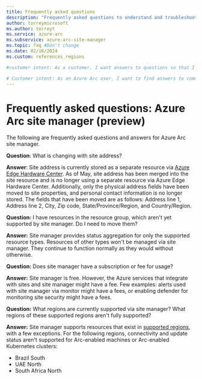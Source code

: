 ```yaml
---
title: Frequently asked questions
description: "Frequently asked questions to understand and troubleshoot Azure Arc sites and site manager"
author: torreymicrosoft
ms.author: torreyt
ms.service: azure-arc
ms.subservice: azure-arc-site-manager
ms.topic: faq #Don't change
ms.date: 02/16/2024
ms.custom: references_regions

#customer intent: As a customer, I want answers to questions so that I can answer my own questions.

# Customer intent: As an Azure Arc user, I want to find answers to common questions about site manager and address migration, so that I can troubleshoot effectively and understand the features and limitations of the service.
---
```


# Frequently asked questions: Azure Arc site manager (preview)

The following are frequently asked questions and answers for Azure Arc site manager.

__Question__: What is changing with site address?

__Answer__: Site address is currently stored as a separate resource via [Azure Edge Hardware Center](/azure/azure-edge-hardware-center/azure-edge-hardware-center-overview). As of May, site address has been merged into the site resource and is no longer using a separate resource via Azure Edge Hardware Center. Additionally, only the physical address fields have been moved to site properties, and personal contact information is no longer stored. The fields that have been moved are as follows: Address line 1, Address line 2, City, Zip code, State/Province/Region, and Country/Region.

**Question:** I have resources in the resource group, which aren't yet supported by site manager. Do I need to move them?

**Answer:** Site manager provides status aggregation for only the supported resource types. Resources of other types won't be managed via site manager. They continue to function normally as they would without otherwise.

**Question:** Does site manager have a subscription or fee for usage?

**Answer:** Site manager is free. However, the Azure services that integrate with sites and site manager might have a fee. Few examples: alerts used with site manager via monitor might have a fees, or enabling defender for monitoring site security might have a fees.

**Question:** What regions are currently supported via site manager? What regions of these supported regions aren't fully supported?

**Answer:** Site manager supports resources that exist in [supported regions](https://azure.microsoft.com/explore/global-infrastructure/products-by-region/?products=azure-arc&regions=all), with a few exceptions. For the following regions, connectivity and update status aren't supported for Arc-enabled machines or Arc-enabled Kubernetes clusters:

* Brazil South
* UAE North
* South Africa North
